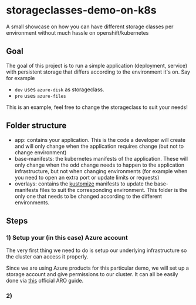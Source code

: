 # storageclasses-demo-on-k8s

A small showcase on how you can have different storage classes per environment without much hassle on openshift/kubernetes

## Goal

The goal of this project is to run a simple application (deployment, service) with persistent storage that differs according to the environment it's on. Say for example

- `dev` uses `azure-disk` as storageclass.
- `pre` uses `azure-files`

This is an example, feel free to change the storageclass to suit your needs!

## Folder structure

- app: contains your application. This is the code a developer will create and will only change when the application requires change (but not to change environment)
- base-manifests: the kubernetes manifests of the application. These will only change when the odd change needs to happen to the application infrastructure, but not when changing environments (for example when you need to open an extra port or update limits or requests)
- overlays: contains the [kustomize](https://kustomize.io/) manifests to update the base-manifests files to suit the corresponding environment. This folder is the only one that needs to be changed according to the different environments.

## Steps

### 1) Setup your (in this case) Azure account

The very first thing we need to do is setup our underlying infrastructure so the cluster can access it properly.

Since we are using Azure products for this particular demo, we will set up a storage account and give permissions to our cluster. It can all be easily done via [this](https://learn.microsoft.com/en-us/azure/openshift/howto-create-a-storageclass#set-up-azure-storage-account) official ARO guide.

### 2) 
